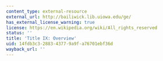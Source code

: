 ```yaml
---
content_type: external-resource
external_url: http://bailiwick.lib.uiowa.edu/ge/
has_external_license_warning: true
license: https://en.wikipedia.org/wiki/All_rights_reserved
status: ''
title: 'Title IX: Overview'
uid: 14fdb3c3-2883-4377-9a9f-a76701ebf36d
wayback_url: ''
---
```

